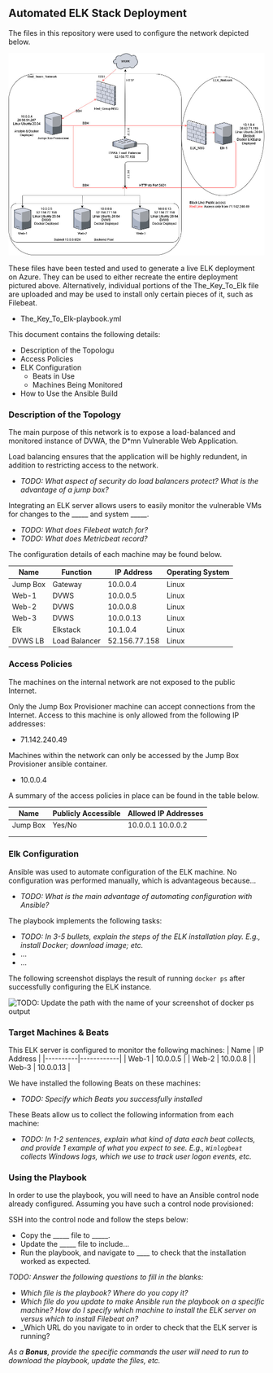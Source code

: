 ## Automated ELK Stack Deployment

The files in this repository were used to configure the network depicted below.

![TODO: Update the path with the name of your diagram](https://github.com/trevorkey/TheKeyToElk/blob/master/Diagrams/KeyToElk_Diagram.jpg)

These files have been tested and used to generate a live ELK deployment on Azure. They can be used to either recreate the entire deployment pictured above. Alternatively, individual portions of the The_Key_To_Elk file are uploaded and may be used to install only certain pieces of it, such as Filebeat.

  - The_Key_To_Elk-playbook.yml

This document contains the following details:
- Description of the Topologu
- Access Policies
- ELK Configuration
  - Beats in Use
  - Machines Being Monitored
- How to Use the Ansible Build


### Description of the Topology

The main purpose of this network is to expose a load-balanced and monitored instance of DVWA, the D*mn Vulnerable Web Application.

Load balancing ensures that the application will be highly redundent, in addition to restricting access to the network.
- _TODO: What aspect of security do load balancers protect? What is the advantage of a jump box?_

Integrating an ELK server allows users to easily monitor the vulnerable VMs for changes to the _____ and system _____.
- _TODO: What does Filebeat watch for?_
- _TODO: What does Metricbeat record?_

The configuration details of each machine may be found below.

| Name     | Function      | IP Address      | Operating System |
|----------|---------------|-----------------|------------------|
| Jump Box | Gateway       | 10.0.0.4        | Linux            |
| Web-1    | DVWS          | 10.0.0.5        | Linux            |
| Web-2    | DVWS          | 10.0.0.8        | Linux            |
| Web-3    | DVWS          | 10.0.0.13       | Linux            |
| Elk      | Elkstack      | 10.1.0.4        | Linux            |
| DVWS LB  | Load Balancer | 52.156.77.158   | Linux            |

### Access Policies

The machines on the internal network are not exposed to the public Internet. 

Only the Jump Box Provisioner machine can accept connections from the Internet. Access to this machine is only allowed from the following IP addresses:
- 71.142.240.49

Machines within the network can only be accessed by the Jump Box Provisioner ansible container.
- 10.0.0.4

A summary of the access policies in place can be found in the table below.

| Name     | Publicly Accessible | Allowed IP Addresses |
|----------|---------------------|----------------------|
| Jump Box | Yes/No              | 10.0.0.1 10.0.0.2    |
|          |                     |                      |
|          |                     |                      |

### Elk Configuration

Ansible was used to automate configuration of the ELK machine. No configuration was performed manually, which is advantageous because...
- _TODO: What is the main advantage of automating configuration with Ansible?_

The playbook implements the following tasks:
- _TODO: In 3-5 bullets, explain the steps of the ELK installation play. E.g., install Docker; download image; etc._
- ...
- ...

The following screenshot displays the result of running `docker ps` after successfully configuring the ELK instance.

![TODO: Update the path with the name of your screenshot of docker ps output](Images/docker_ps_output.png)

### Target Machines & Beats
This ELK server is configured to monitor the following machines:
| Name     | IP Address |
|----------|------------|
| Web-1    | 10.0.0.5   |
| Web-2    | 10.0.0.8   |
| Web-3    | 10.0.0.13  |

We have installed the following Beats on these machines:
- _TODO: Specify which Beats you successfully installed_

These Beats allow us to collect the following information from each machine:
- _TODO: In 1-2 sentences, explain what kind of data each beat collects, and provide 1 example of what you expect to see. E.g., `Winlogbeat` collects Windows logs, which we use to track user logon events, etc._

### Using the Playbook
In order to use the playbook, you will need to have an Ansible control node already configured. Assuming you have such a control node provisioned: 

SSH into the control node and follow the steps below:
- Copy the _____ file to _____.
- Update the _____ file to include...
- Run the playbook, and navigate to ____ to check that the installation worked as expected.

_TODO: Answer the following questions to fill in the blanks:_
- _Which file is the playbook? Where do you copy it?_
- _Which file do you update to make Ansible run the playbook on a specific machine? How do I specify which machine to install the ELK server on versus which to install Filebeat on?_
- _Which URL do you navigate to in order to check that the ELK server is running?

_As a **Bonus**, provide the specific commands the user will need to run to download the playbook, update the files, etc._

